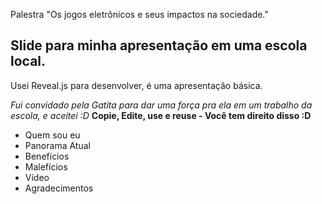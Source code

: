 Palestra "Os jogos eletrônicos e seus impactos na sociedade."

Slide para minha apresentação em uma escola local.
--------------
Usei Reveal.js para desenvolver, é uma apresentação básica.

*Fui convidado pela Gatita para dar uma força pra ela em um trabalho da escola, e aceitei :D*
**Copie, Edite, use e reuse - Você tem direito disso :D**

- Quem sou eu
- Panorama Atual
- Benefícios
- Malefícios
- Vídeo
- Agradecimentos

    